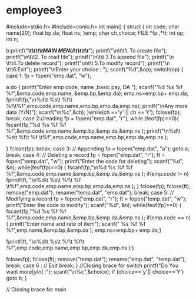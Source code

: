 # employee3


#include<stdio.h>
#include<conio.h>
int main()
{
struct {
int code;
char name[20];
float bp,da;
float ns;
}emp;
char ch,choice;
FILE *fp ,*ft;
int op;
int  n;


b:printf("*******\t\t\t\tMAIN MENU\t\t\t\t*******");
printf("\n\t\t1. To create file");
printf("\n\t\t2. To read file");
printf("\n\t\t 3.To append file");
printf("\n \t\t4.To delete record");
printf("\n\t\t 5.To modify record");
printf("\n \t\t6.Exit");
printf("\nEnter your choice : ");
scanf("%d",&op);
switch(op)
{
case 1:
fp = fopen("emp.dat", "w");

a:do
{
printf("Enter emp code, name ,basic pay, DA ");
scanf("%d %s %f %f",&emp.code,emp.name, &emp.bp,&emp.da);
emp.ns=emp.bp+ emp.da;
fprintf(fp,"\n%d\t %s\t %f\t %f\t%f",emp.code,emp.name,emp.bp,emp.da,emp.ns);
printf("\nAny more data [Y/N]");
scanf("\n%c",&ch);
}while(ch =='y' || ch =='Y');
fclose(fp);
break;
case 2://reading
fp = fopen("emp.dat", "r");
while (feof(fp)==0){
fscanf(fp,"%d %s %f %f %f",&emp.code,emp.name,&emp.bp,&emp.da,&emp.ns );
printf("\n%d\t %s\t %f\t %f \t%f",emp.code,emp.name,emp.bp,emp.da,emp.ns );

}
fclose(fp);
break;
case 3: // Appending
fp = fopen("emp.dat", "a");
goto a;
break;
case 4: // Deleting a record
fp = fopen("emp.dat", "r");
ft = fopen("temp.dat", "w");
printf("Enter the code for deleting");
scanf("%d", &n);
while(feof(fp)==0)
{
fscanf(fp,"\n%d %s %f %f %f",&emp.code,emp.name,&emp.bp,&emp.da,&emp.ns );
if(emp.code != n)
fprintf(ft, "\n%d\t %s\t %f\t %f \t%f",emp.code,emp.name,emp.bp,emp.da,emp.ns );
}
fclose(fp);
fclose(ft);
remove("emp.dat");
rename("temp.dat", "emp.dat");
break;
case 5: // Modifying a record
fp = fopen("emp.dat", "r");
ft = fopen("temp.dat", "w");
printf("Enter the code to modify");
scanf("%d", &n);
while(feof(fp)==0)
{
fscanf(fp,"%d %s %f %f %f",&emp.code,emp.name,&emp.bp,&emp.da,&emp.ns );
if(emp.code == n)
{
printf("Enter name and rate of item");
scanf(" %s %f %f %f",emp.name,&emp.bp,&emp.da );
emp.ns=emp.bp+ emp.da;}


fprintf(ft, "\n%d\t %s\t %f\t %f\t %f",emp.code,emp.name,emp.bp,emp.da,emp.ns );}

fclose(fp);
fclose(ft);
remove("temp.dat");
rename("emp.dat", "temp.dat");
break;
case 6 : // Exit
break;
} //Closing brace for switch
printf("Do You want more[y/n] :");
scanf("\n%c",&choice);
if (choice=='y'|| choice=='Y')
goto b;
}

 // Closing brace for main

